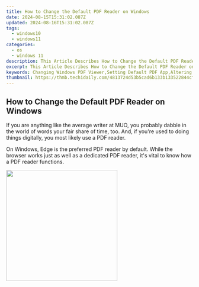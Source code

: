 ```yaml
---
title: How to Change the Default PDF Reader on Windows
date: 2024-08-15T15:31:02.087Z
updated: 2024-08-16T15:31:02.087Z
tags:
  - windows10
  - windows11
categories:
  - os
  - windows 11
description: This Article Describes How to Change the Default PDF Reader on Windows
excerpt: This Article Describes How to Change the Default PDF Reader on Windows
keywords: Changing Windows PDF Viewer,Setting Default PDF App,Altering Windows PDF Reader,Win Default PDF Editor,Adjust Windows PDF Preference,Customize Windows PDF Reader,Switch Windows PDF Viewer
thumbnail: https://thmb.techidaily.com/4813724d53b5cad6b133b133522844cf1838d9743eb384dd583504939bc1aed2.jpg
---
```


## How to Change the Default PDF Reader on Windows

 If you are anything like the average writer at MUO, you probably dabble in the world of words your fair share of time, too. And, if you're used to doing things digitally, you most likely use a PDF reader.

 On Windows, Edge is the preferred PDF reader by default. While the browser works just as well as a dedicated PDF reader, it's vital to know how a PDF reader functions.



<ins class="adsbygoogle"
      style="display:block"
      data-ad-client="ca-pub-7571918770474297"
      data-ad-slot="8358498916"
      data-ad-format="auto"
      data-full-width-responsive="true"></ins>




<!-- affiliate ads begin -->
<a href="https://natural-cycles.sjv.io/c/5597632/2072199/17885" target="_top" id="2072199"><img src="//a.impactradius-go.com/display-ad/17885-2072199" border="0" alt="" width="300" height="300"/></a><img height="0" width="0" src="https://imp.pxf.io/i/5597632/2072199/17885" style="position:absolute;visibility:hidden;" border="0" />
<!-- affiliate ads end -->